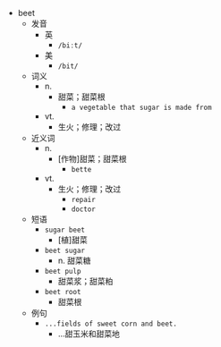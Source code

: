 - beet
  - 发音
    - 英
      - `/biːt/`
    - 美
      - `/bit/`
  - 词义
    - n.
      - 甜菜；甜菜根
        - `a vegetable that sugar is made from`
    - vt.
      - 生火；修理；改过
  - 近义词
    - n.
      - [作物]甜菜；甜菜根
        - `bette`
    - vt.
      - 生火；修理；改过
        - `repair`
        - `doctor`
  - 短语
    - `sugar beet`
      - [植]甜菜 
    - `beet sugar`
      - n. 甜菜糖 
    - `beet pulp`
      - 甜菜浆；甜菜粕 
    - `beet root`
      - 甜菜根 
  - 例句
    - `...fields of sweet corn and beet.`
      - …甜玉米和甜菜地

